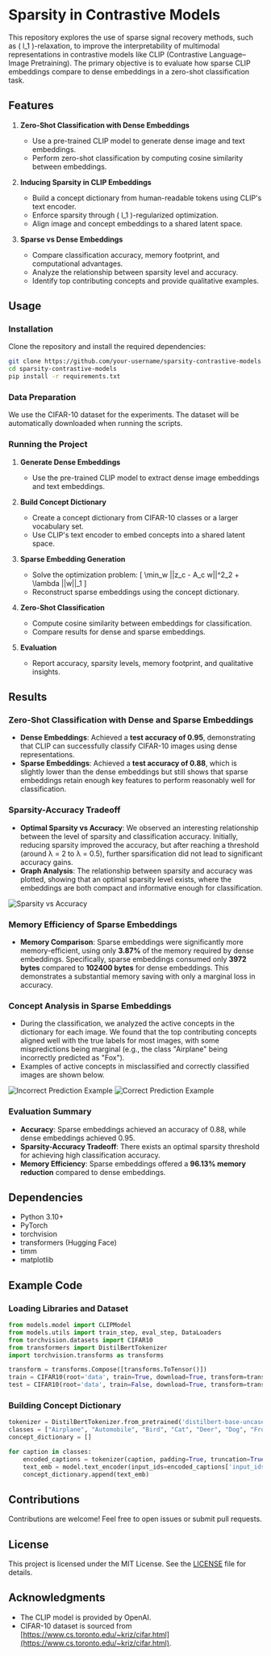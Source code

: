 # Sparsity in Contrastive Models

This repository explores the use of sparse signal recovery methods, such as \( l_1 \)-relaxation, to improve the interpretability of multimodal representations in contrastive models like CLIP (Contrastive Language–Image Pretraining). The primary objective is to evaluate how sparse CLIP embeddings compare to dense embeddings in a zero-shot classification task.

## Features

1. **Zero-Shot Classification with Dense Embeddings**
   - Use a pre-trained CLIP model to generate dense image and text embeddings.
   - Perform zero-shot classification by computing cosine similarity between embeddings.

2. **Inducing Sparsity in CLIP Embeddings**
   - Build a concept dictionary from human-readable tokens using CLIP's text encoder.
   - Enforce sparsity through \( l_1 \)-regularized optimization.
   - Align image and concept embeddings to a shared latent space.

3. **Sparse vs Dense Embeddings**
   - Compare classification accuracy, memory footprint, and computational advantages.
   - Analyze the relationship between sparsity level and accuracy.
   - Identify top contributing concepts and provide qualitative examples.

## Usage

### Installation
Clone the repository and install the required dependencies:
```bash
git clone https://github.com/your-username/sparsity-contrastive-models.git
cd sparsity-contrastive-models
pip install -r requirements.txt
```

### Data Preparation
We use the CIFAR-10 dataset for the experiments. The dataset will be automatically downloaded when running the scripts.

### Running the Project
1. **Generate Dense Embeddings**
   - Use the pre-trained CLIP model to extract dense image embeddings and text embeddings.

2. **Build Concept Dictionary**
   - Create a concept dictionary from CIFAR-10 classes or a larger vocabulary set.
   - Use CLIP's text encoder to embed concepts into a shared latent space.

3. **Sparse Embedding Generation**
   - Solve the optimization problem:
     \[
     \min_w ||z_c - A_c w||^2_2 + \lambda ||w||_1
     \]
   - Reconstruct sparse embeddings using the concept dictionary.

4. **Zero-Shot Classification**
   - Compute cosine similarity between embeddings for classification.
   - Compare results for dense and sparse embeddings.

5. **Evaluation**
   - Report accuracy, sparsity levels, memory footprint, and qualitative insights.

## Results

### Zero-Shot Classification with Dense and Sparse Embeddings
- **Dense Embeddings**: Achieved a **test accuracy of 0.95**, demonstrating that CLIP can successfully classify CIFAR-10 images using dense representations.
- **Sparse Embeddings**: Achieved a **test accuracy of 0.88**, which is slightly lower than the dense embeddings but still shows that sparse embeddings retain enough key features to perform reasonably well for classification.

### Sparsity-Accuracy Tradeoff
- **Optimal Sparsity vs Accuracy**: We observed an interesting relationship between the level of sparsity and classification accuracy. Initially, reducing sparsity improved the accuracy, but after reaching a threshold (around λ = 2 to λ = 0.5), further sparsification did not lead to significant accuracy gains.
- **Graph Analysis**: The relationship between sparsity and accuracy was plotted, showing that an optimal sparsity level exists, where the embeddings are both compact and informative enough for classification. 

![Sparsity vs Accuracy](sparsity_vs_accuracy.png)  <!-- Replace with actual path for image file -->

### Memory Efficiency of Sparse Embeddings
- **Memory Comparison**: Sparse embeddings were significantly more memory-efficient, using only **3.87%** of the memory required by dense embeddings. Specifically, sparse embeddings consumed only **3972 bytes** compared to **102400 bytes** for dense embeddings. This demonstrates a substantial memory saving with only a marginal loss in accuracy.

### Concept Analysis in Sparse Embeddings
- During the classification, we analyzed the active concepts in the dictionary for each image. We found that the top contributing concepts aligned well with the true labels for most images, with some mispredictions being marginal (e.g., the class "Airplane" being incorrectly predicted as "Fox").
- Examples of active concepts in misclassified and correctly classified images are shown below.

![Incorrect Prediction Example](incorrect_example.png)  <!-- Replace with actual path for image file -->
![Correct Prediction Example](correct_example.png)  <!-- Replace with actual path for image file -->

### Evaluation Summary
- **Accuracy**: Sparse embeddings achieved an accuracy of 0.88, while dense embeddings achieved 0.95.
- **Sparsity-Accuracy Tradeoff**: There exists an optimal sparsity threshold for achieving high classification accuracy.
- **Memory Efficiency**: Sparse embeddings offered a **96.13% memory reduction** compared to dense embeddings.

## Dependencies
- Python 3.10+
- PyTorch
- torchvision
- transformers (Hugging Face)
- timm
- matplotlib

## Example Code

### Loading Libraries and Dataset
```python
from models.model import CLIPModel
from models.utils import train_step, eval_step, DataLoaders
from torchvision.datasets import CIFAR10
from transformers import DistilBertTokenizer
import torchvision.transforms as transforms

transform = transforms.Compose([transforms.ToTensor()])
train = CIFAR10(root='data', train=True, download=True, transform=transform)
test = CIFAR10(root='data', train=False, download=True, transform=transform)
```

### Building Concept Dictionary
```python
tokenizer = DistilBertTokenizer.from_pretrained('distilbert-base-uncased')
classes = ["Airplane", "Automobile", "Bird", "Cat", "Deer", "Dog", "Frog", "Horse", "Ship", "Truck"]
concept_dictionary = []

for caption in classes:
    encoded_captions = tokenizer(caption, padding=True, truncation=True, return_tensors='pt')
    text_emb = model.text_encoder(input_ids=encoded_captions['input_ids'], attention_mask=encoded_captions['attention_mask'])
    concept_dictionary.append(text_emb)
```

## Contributions
Contributions are welcome! Feel free to open issues or submit pull requests.

## License
This project is licensed under the MIT License. See the [LICENSE](LICENSE) file for details.

## Acknowledgments
- The CLIP model is provided by OpenAI.
- CIFAR-10 dataset is sourced from [https://www.cs.toronto.edu/~kriz/cifar.html](https://www.cs.toronto.edu/~kriz/cifar.html).
```
